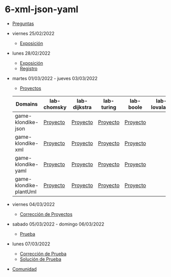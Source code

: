 # 6-xml-json-yaml

- [Preguntas](https://escuela.it/masters/master-programacion-diseno-software/estudiantes/xml-json-yaml)
- viernes 25/02/2022
  - [Exposición](https://escuela.it/masters/master-programacion-diseno-software/estudiantes/xml-json-yaml)
- lunes 28/02/2022
  - [Exposición](https://escuela.it/masters/master-programacion-diseno-software/estudiantes/xml-json-yaml)
  - [Registro]()
- martes 01/03/2022 - jueves 03/03/2022
  - [Proyectos](https://docs.google.com/spreadsheets/d/14hve8oFvBlUe5FOkmnc_4vHKhK8_ngaVkIR0xK5-UkQ/edit?usp=sharing)
  
  |Domains|lab-chomsky|lab-dijkstra|lab-turing|lab-boole|lab-lovalace|cafeteria|
  |-------|-----------|------------|---------|------------|----------|---------|
  |game-klondike-json|[Proyecto](https://github.com/USantaTecla-ed-mpds/lab-chomsky/tree/master/tech-json/game-klondike/0.0.dataLanguages)|[Proyecto](https://github.com/USantaTecla-ed-mpds/lab-dijkstra/tree/master/tech-json/game-klondike/0.0.dataLanguages)|[Proyecto](https://github.com/USantaTecla-ed-mpds/lab-turing/tree/master/tech-json/game-klondike/0.0.dataLanguages)|[Proyecto](https://github.com/USantaTecla-ed-mpds/lab-boole/tree/master/tech-json/game-klondike/0.0.dataLanguages)|            |[Proyecto](https://github.com/USantaTecla-ed-mpds/cafeteria/tree/master/tech-json/game-klondike/0.0.dataLanguages)|
  |game-klondike-xml|[Proyecto](https://github.com/USantaTecla-ed-mpds/lab-chomsky/tree/master/tech-xml/game-klondike/0.0.dataLanguages)|[Proyecto](https://github.com/USantaTecla-ed-mpds/lab-dijkstra/tree/master/tech-xml/game-klondike/0.0.dataLanguages)|[Proyecto](https://github.com/USantaTecla-ed-mpds/lab-turing/tree/master/tech-xml/game-klondike/0.0.dataLanguages)|[Proyecto](https://github.com/USantaTecla-ed-mpds/lab-boole/tree/master/tech-xml/game-klondike/0.0.dataLanguages)|            |[Proyecto](https://github.com/USantaTecla-ed-mpds/cafeteria/tree/master/tech-xml/game-klondike/0.0.dataLanguages)|
  |game-klondike-yaml|[Proyecto](https://github.com/USantaTecla-ed-mpds/lab-chomsky/tree/master/tech-yaml/game-klondike/0.0.dataLanguages)|[Proyecto](https://github.com/USantaTecla-ed-mpds/lab-dijkstra/tree/master/tech-yaml/game-klondike/0.0.dataLanguages)|[Proyecto](https://github.com/USantaTecla-ed-mpds/lab-turing/tree/master/tech-yaml/game-klondike/0.0.dataLanguages)|[Proyecto](https://github.com/USantaTecla-ed-mpds/lab-boole/tree/master/tech-yaml/game-klondike/0.0.dataLanguages)|            |[Proyecto](https://github.com/USantaTecla-ed-mpds/cafeteria/tree/master/tech-yaml/game-klondike/0.0.dataLanguages)|
  |game-klondike-plantUml|[Proyecto](https://github.com/USantaTecla-ed-mpds/lab-chomsky/tree/master/tech-plantuml/game-klondike/semanaActual/docs)|[Proyecto](https://github.com/USantaTecla-ed-mpds/lab-dijkstra/tree/master/tech-plantuml/game-klondike/ultimaSemana)|[Proyecto](https://github.com/USantaTecla-ed-mpds/lab-turing/tree/master/tech-plantuml/game-klondike/ultimaSemana)|[Proyecto](https://github.com/USantaTecla-ed-mpds/lab-boole/tree/master/tech-plantuml/game-klondike/ultimaSemana)|            |[Proyecto]()|
- viernes 04/03/2022
  - [Corrección de Proyectos](https://escuela.it/master-programacion-diseno-software)
- sabado 05/03/2022 - domingo 06/03/2022
  - [Prueba](https://forms.gle/76tZeQxYmmcTNF5v7)
- lunes 07/03/2022
  - [Corrección de Prueba](https://escuela.it/master-programacion-diseno-software)
  - [Solución de Prueba](https://docs.google.com/spreadsheets/d/1BJLRxhEZZJe-FJGWYefsP-A8Lr25RH4wJkgGOS3dHfk/edit?usp=sharing)
- [Comunidad](https://app.slack.com/client/T02S3KYD464/C02TCPHJUTU)





